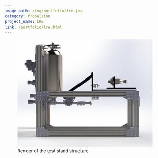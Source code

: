 ```yaml
---
image_path: /img/portfolio/lre.jpg
category: Propulsion
project_name: LRE
link: /portfolio/lre.html
---
```


<figure>
    <img src="/img/portfolio/standrender.png"
         alt="Test Stand Render">
    <figcaption> Render of the test stand structure</figcaption>
</figure>

<!-- > 
![Descriptive Text](/assets/images/san-juan-mountains.jpg "San Juan Mountains")

<img src="image.png" width="200" height="100"> -->
